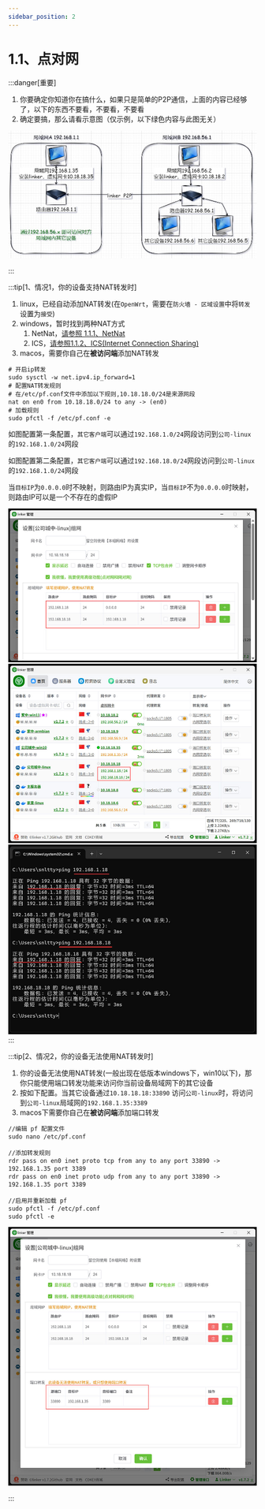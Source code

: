 ```yaml
---
sidebar_position: 2
---
```


# 1.1、点对网

:::danger[重要]
1. 你要确定你知道你在搞什么，如果只是简单的P2P通信，上面的内容已经够了，以下的东西不要看，不要看，不要看
2. 确定要搞，那么请看示意图（仅示例，以下绿色内容与此图无关）

![Docusaurus Plushie](./img/tuntap12n.jpg)

:::

:::tip[1、情况1，你的设备支持NAT转发时]

1. linux，已经自动添加NAT转发(在`OpenWrt`，需要在`防火墙 - 区域设置`中将`转发`设置为`接受`)
2. windows，暂时找到两种NAT方式
    1. NetNat，<a href="./1.1.1、NetNat">请参照 1.1.1、NetNat</a>
    2. ICS，<a href="./1.1.2、ICS">请参照1.1.2、ICS(Internet Connection Sharing)</a>
3. macos，需要你自己在**被访问端**添加NAT转发
```
# 开启ip转发
sudo sysctl -w net.ipv4.ip_forward=1
# 配置NAT转发规则
# 在/etc/pf.conf文件中添加以下规则,10.18.18.0/24是来源网段
nat on en0 from 10.18.18.0/24 to any -> (en0)
# 加载规则
sudo pfctl -f /etc/pf.conf -e
```

如图配置第一条配置，`其它客户端`可以通过`192.168.1.0/24`网段访问到`公司-linux`的`192.168.1.0/24`网段

如图配置第二条配置，`其它客户端`可以通过`192.168.18.0/24`网段访问到`公司-linux`的`192.168.1.0/24`网段

当`目标IP`为`0.0.0.0`时不映射，则路由IP为真实IP，当`目标IP`不为`0.0.0.0`时映射，则路由IP可以是一个不存在的虚假IP

![Docusaurus Plushie](./img/tuntap12n-1.jpg)
![Docusaurus Plushie](./img/tuntap12n-2.jpg)
![Docusaurus Plushie](./img/tuntap12n-3.jpg)
:::




:::tip[2、情况2，你的设备无法使用NAT转发时]

1. 你的设备无法使用NAT转发(一般出现在低版本windows下，win10以下)，那你只能使用端口转发功能来访问你当前设备局域网下的其它设备
2. 按如下配置。当其它设备通过`10.18.18.18:33890` 访问`公司-linux`时，将访问到`公司-linux`局域网的`192.168.1.35:3389`
3. macos下需要你自己在**被访问端**添加端口转发
```
//编辑 pf 配置文件
sudo nano /etc/pf.conf

//添加转发规则
rdr pass on en0 inet proto tcp from any to any port 33890 -> 192.168.1.35 port 3389
rdr pass on en0 inet proto udp from any to any port 33890 -> 192.168.1.35 port 3389

//启用并重新加载 pf
sudo pfctl -f /etc/pf.conf
sudo pfctl -e
```

![Docusaurus Plushie](./img/tuntap-forward.jpg)

:::

